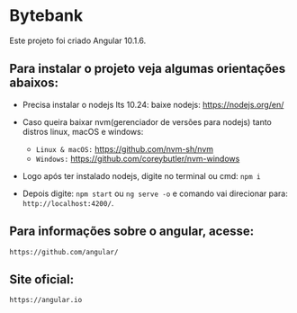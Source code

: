 # Bytebank

Este projeto foi criado Angular 10.1.6.

## Para instalar o projeto veja algumas orientações abaixos:
- Precisa instalar o nodejs lts 10.24:
    baixe nodejs: https://nodejs.org/en/
 - Caso queira baixar nvm(gerenciador de versões para nodejs) tanto distros linux, macOS e windows: 
    - `Linux & macOS:` https://github.com/nvm-sh/nvm    
    - `Windows:` https://github.com/coreybutler/nvm-windows    

 - Logo após ter instalado nodejs, digite no terminal ou cmd: `npm i`
    
 - Depois digite: `npm start` ou `ng serve -o` e comando vai direcionar para: `http://localhost:4200/`.

## Para informações sobre o angular, acesse:
    https://github.com/angular/

## Site oficial: 
    https://angular.io    
